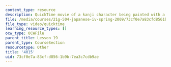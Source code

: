 ```yaml
---
content_type: resource
description: QuickTime movie of a kanji character being painted with a brush.
file: /media/courses/21g-504-japanese-iv-spring-2009/73cf0e7a83cfd8561b9b7ea3c7cdb9ae_4015.mov
file_type: video/quicktime
learning_resource_types: []
ocw_type: OCWFile
parent_title: Lesson 19
parent_type: CourseSection
resourcetype: Other
title: '4015'
uid: 73cf0e7a-83cf-d856-1b9b-7ea3c7cdb9ae
---
```

